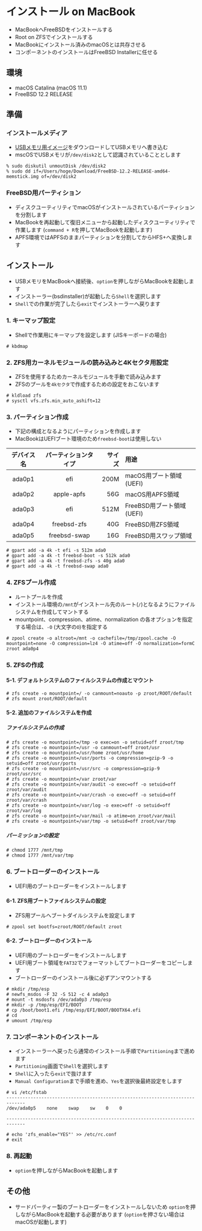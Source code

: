 インストール on MacBook
===

- MacBookへFreeBSDをインストールする
- Root on ZFSでインストールする
- MacBookにインストール済みのmacOSとは共存させる
- コンポーネントのインストールはFreeBSD Installerに任せる


環境
---

- macOS Catalina (macOS 11.1)
- FreeBSD 12.2 RELEASE


準備
---

### インストールメディア

- [USBメモリ用イメージ](https://download.freebsd.org/ftp/releases/ISO-IMAGES/12.2/FreeBSD-12.2-RELEASE-amd64-memstick.img)をダウンロードしてUSBメモリへ書き込む
- mscOSでUSBメモリが`/dev/disk2`として認識されていることとします

```
% sudo diskutil unmoutDisk /dev/disk2
% sudo dd if=/Users/hoge/Download/FreeBSD-12.2-RELEASE-amd64-memstick.img of=/dev/disk2
```

### FreeBSD用パーティション

- ディスクユーティリティでmacOSがインストールされているパーティションを分割します
- MacBookを再起動して復旧メニューから起動したディスクユーティリティで作業します (`command + R`を押してMacBookを起動します)
- APFS環境ではAPFSのままパーティションを分割してからHFS+へ変換します



インストール
---

- USBメモリをMacBookへ接続後、`option`を押しながらMacBookを起動します
- インストーラー(bsdinstaller)が起動したら`Shell`を選択します
- `Shell`での作業が完了したら`exit`でインストーラーへ戻ります

### 1. キーマップ設定

- Shellで作業用にキーマップを設定します (JISキーボードの場合)

```
# kbdmap
```

### 2. ZFS用カーネルモジュールの読み込みと4Kセクタ用設定

- ZFSを使用するためカーネルモジュールを手動で読み込みます
- ZFSのプールを`4kセクタ`で作成するための設定をおこないます

```
# kldload zfs
# sysctl vfs.zfs.min_auto_ashift=12
```

### 3. パーティション作成

- 下記の構成となるようにパーティションを作成します
- MacBookはUEFIブート環境のため`freebsd-boot`は使用しない 

|デバイス名|パーティションタイプ|サイズ|用途|
|:-------:|:---------------:|----:|:---|
|ada0p1|efi|200M|macOS用ブート領域 (UEFI)|
|ada0p2|apple-apfs|56G|macOS用APFS領域|
|ada0p3|efi|512M|FreeBSD用ブート領域 (UEFI)|
|ada0p4|freebsd-zfs|40G|FreeBSD用ZFS領域|
|ada0p5|freebsd-swap|16G|FreeBSD用スワップ領域|

```
# gpart add -a 4k -t efi -s 512m ada0
# gpart add -a 4k -t freebsd-boot -s 512k ada0
# gpart add -a 4k -t freebsd-zfs -s 40g ada0
# gpart add -a 4k -t freebsd-swap ada0
```

### 4. ZFSプール作成

- ルートプールを作成
- インストール環境の`/mnt`がインストール先のルート(`/`)となるようにファイルシステムを作成してマントする
- mountpoint、compression、atime、normalization の各オプションを指定する場合は、`-O` (大文字の`O`)を指定する

```
# zpool create -o altroot=/mnt -o cachefile=/tmp/zpool.cache -O mountpoint=none -O compression=lz4 -O atime=off -O normalization=formC zroot ada0p4
```

### 5. ZFSの作成

#### 5-1. デフォルトシステムのファイルシステムの作成とマウント

```
# zfs create -o mountpoint=/ -o canmount=noauto -p zroot/ROOT/default
# zfs mount zroot/ROOT/default
```

#### 5-2. 追加のファイルシステムを作成

##### ファイルシステムの作成

```
# zfs create -o mountpoint=/tmp -o exec=on -o setuid=off zroot/tmp
# zfs create -o mountpoint=/usr -o canmount=off zroot/usr
# zfs create -o mountpoint=/usr/home zroot/usr/home
# zfs create -o mountpoint=/usr/ports -o compression=gzip-9 -o setuid=off zroot/usr/ports
# zfs create -o mountpoint=/usr/src -o compression=gzip-9 zroot/usr/src
# zfs create -o mountpoint=/var zroot/var
# zfs create -o mountpoint=/var/audit -o exec=off -o setuid=off zroot/var/audit
# zfs create -o mountpoint=/var/crash -o exec=off -o setuid=off zroot/var/crash
# zfs create -o mountpoint=/var/log -o exec=off -o setuid=off zroot/var/log
# zfs create -o mountpoint=/var/mail -o atime=on zroot/var/mail
# zfs create -o mountpoint=/var/tmp -o setuid=off zroot/var/tmp
```

##### パーミッションの設定

```
# chmod 1777 /mnt/tmp
# chmod 1777 /mnt/var/tmp
```

### 6. ブートローダーのインストール

- UEFI用のブートローダーをインストールします

#### 6-1. ZFS用ブートファイルシステムの設定

- ZFS用プールへブートダイルシステムを設定します

```
# zpool set bootfs=zroot/ROOT/default zroot
```

#### 6-2. ブートローダーのインストール

- UEFI用のブートローダーをインストールします
- UEFI用ブート領域を`FAT32`でフォーマットしてブートローダーをコピーします
- ブートローダーのインストール後に必ずアンマウントする

```
# mkdir /tmp/esp
# newfs_msdos -F 32 -S 512 -c 4 ada0p3
# mount -t msdosfs /dev/ada0p3 /tmp/esp
# mkdir -p /tmp/esp/EFI/BOOT
# cp /boot/boot1.efi /tmp/esp/EFI/BOOT/BOOTX64.efi
# cd
# umount /tmp/esp
```

### 7. コンポーネントのインストール

- インストーラーへ戻ったら通常のインストール手順で`Partitioning`まで進めます
- `Partitioning`画面で`Shell`を選択します
- `Shell`に入ったら`exit`で抜けます
- `Manual Configuration`まで手順を進め、`Yes`を選択後最終設定をします

```
# vi /etc/fstab
-----------------------------------------------------------------------------
/dev/ada0p5    none    swap    sw    0    0

-----------------------------------------------------------------------------

# echo 'zfs_enable="YES"' >> /etc/rc.conf
# exit
```

### 8. 再起動

- `option`を押しながらMacBookを起動します



その他
---

- サードパーティー製のブートローダーをインストールしないため `option`を押しながらMacBookを起動する必要があります (`option`を押さない場合はmacOSが起動します)
